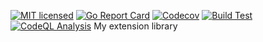 [![MIT licensed](https://img.shields.io/badge/license-MIT-blue.svg)](./LICENSE)
[![Go Report Card](https://goreportcard.com/badge/github.com/andrew-field/maths)](https://goreportcard.com/report/github.com/andrew-field/maths)
[![Codecov](https://codecov.io/gh/andrew-field/maths/branch/master/graph/badge.svg?token=K4NRrNIgNv)](https://codecov.io/gh/andrew-field/maths)
[![Build Test](https://github.com/andrew-field/maths/actions/workflows/build-test.yml/badge.svg)](https://github.com/andrew-field/maths/actions/workflows/build-test.yml)
[![CodeQL Analysis](https://github.com/andrew-field/maths/actions/workflows/codeql-analysis.yml/badge.svg)](https://github.com/andrew-field/maths/actions/workflows/codeql-analysis.yml)
My extension library

